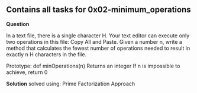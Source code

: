 ## Contains all tasks for 0x02-minimum_operations

**Question**

In a text file, there is a single character H. Your text editor can execute only two operations in this file:
Copy All and Paste. Given a number n, write a method that calculates the fewest number of operations needed to result in exactly n H characters in the file.

Prototype: def minOperations(n)
Returns an integer
If n is impossible to achieve, return 0

**Solution**
solved using: Prime Factorization Approach
